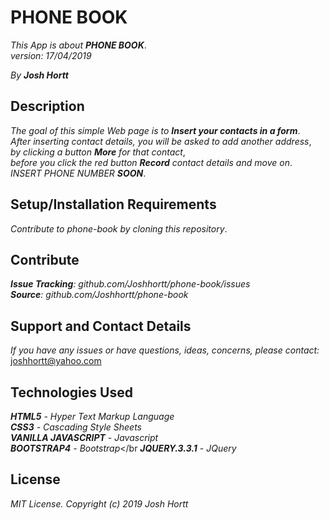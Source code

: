 # PHONE BOOK

_This App is about **PHONE BOOK**_.<br/>
_version: 17/04/2019_<br/>

_By **Josh Hortt**_

## Description

_The goal of this simple Web page is to **Insert your contacts in a form**_.<br/>
_After inserting contact details, you will be asked to add another address_,<br/>
_by clicking a button **More** for that contact_,<br/>
_before you click the red button **Record** contact details and move on_.<br/>
_INSERT PHONE NUMBER **SOON**_.

## Setup/Installation Requirements

_Contribute to phone-book by cloning this repository_.

## Contribute

_**Issue Tracking**: github.com/Joshhortt/phone-book/issues_<br/>
_**Source**: github.com/Joshhortt/phone-book_

## Support and Contact Details

_If you have any issues or have questions, ideas, concerns, please contact:_ joshhortt@yahoo.com

## Technologies Used

_**HTML5** - Hyper Text Markup Language_<br/>
_**CSS3** - Cascading Style Sheets_<br/>
_**VANILLA JAVASCRIPT** - Javascript_</br>
_**BOOTSTRAP4** - Bootstrap_</br
_**JQUERY.3.3.1** - JQuery_

## License

*MIT License. Copyright (c) 2019 Josh Hortt*
